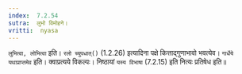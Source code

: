 ```yaml
---
index:  7.2.54
sutra:  लुभो विमोहने।
vritti:  nyasa
---
```


`लुभित्वा, लोभित्वा` इति। `रलो च्युपधात्()` (1.2.26) इत्यादिना पक्षे कित्ताद्गुणाभावो भवत्येव। 
`गार्धेये यथाप्राप्तमेव` इति। क्वाप्रत्यये विकल्पः। निष्ठायां `यस्य विभाषा` (7.2.15) इति नित्यः प्रतिषेध इति॥
